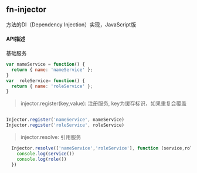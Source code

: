 ## fn-injector

方法的DI（Dependency Injection）实现，JavaScript版

#### API描述


基础服务

```JavaScript
var nameService = function() {
  return { name: 'nameService' };
}
var  roleService= function() {
  return { name: 'roleService' };
}

```

> injector.register(key,value): 注册服务, key为缓存标识，如果重复会覆盖

```JavaScript

Injector.register('nameService', nameService)
Injector.register('roleService', roleService)

```

> injector.resolve: 引用服务

```JavaScript
  Injector.resolve(['nameService','roleService'], function (service,role){
    console.log(service())
    console.log(role())
  })
```